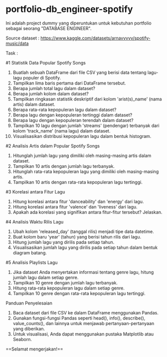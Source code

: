 # portfolio-db_engineer-spotify

Ini adalah project dummy yang diperuntukan untuk kebutuhan portfolio sebagai seorang "DATABASE ENGINEER".

Source dataset : https://www.kaggle.com/datasets/arnavvvvv/spotify-music/data

Task :

#1 Statistik Data Popular Spotify Songs
1. Buatlah sebuah DataFrame dari file CSV yang berisi data tentang lagu-lagu populer di Spotify.
2. Tampilkan lima baris pertama dari DataFrame tersebut.
3. Berapa jumlah total lagu dalam dataset?
4. Berapa jumlah kolom dalam dataset?
5. Tampilkan ringkasan statistik deskriptif dari kolom 'arist(s)_name' (nama artis) dalam dataset.
6. Berapa rata-rata kepopuleran lagu dalam dataset?
7. Berapa lagu dengan kepopuleran tertinggi dalam dataset?
8. Berapa lagu dengan kepopuleran terendah dalam dataset?
9. Tampilkan 10 lagu dengan jumlah 'streams' (pendengar) terbanyak dari kolom 'track_name' (nama lagu) dalam dataset.
10. Visualisasikan distribusi kepopuleran lagu dalam bentuk histogram.

#2 Analisis Artis dalam Popular Spotify Songs
1. Hitunglah jumlah lagu yang dimiliki oleh masing-masing artis dalam dataset.
2. Tampilkan 10 artis dengan jumlah lagu terbanyak.
3. Hitunglah rata-rata kepopuleran lagu yang dimiliki oleh masing-masing artis.
4. Tampilkan 10 artis dengan rata-rata kepopuleran lagu tertinggi.

#3 Korelasi antara Fitur Lagu
1. Hitung korelasi antara fitur 'danceability' dan 'energy' dari lagu.
2. Hitung korelasi antara fitur 'valence' dan 'liveness' dari lagu.
3. Apakah ada korelasi yang signifikan antara fitur-fitur tersebut? Jelaskan.

#4 Analisis Waktu Rilis Lagu
1. Ubah kolom 'released_day' (tanggal rilis) menjadi tipe data datetime.
2. Buat kolom baru 'year' (tahun) yang berisi tahun rilis dari lagu.
3. Hitung jumlah lagu yang dirilis pada setiap tahun.
4. Visualisasikan jumlah lagu yang dirilis pada setiap tahun dalam bentuk diagram batang.

#5 Analisis Playlists Lagu
1. Jika dataset Anda menyertakan informasi tentang genre lagu, hitung jumlah lagu dalam setiap genre.
2. Tampilkan 10 genre dengan jumlah lagu terbanyak.
3. Hitung rata-rata kepopuleran lagu dalam setiap genre.
4. Tampilkan 10 genre dengan rata-rata kepopuleran lagu tertinggi.

Panduan Penyelesaian
1. Baca dataset dari file CSV ke dalam DataFrame menggunakan Pandas.
2. Gunakan fungsi-fungsi Pandas seperti head(), info(), describe(), value_counts(), dan lainnya untuk menjawab pertanyaan-pertanyaan yang diberikan.
3. Untuk visualisasi, Anda dapat menggunakan pustaka Matplotlib atau Seaborn.

==Selamat mengerjakan!==
